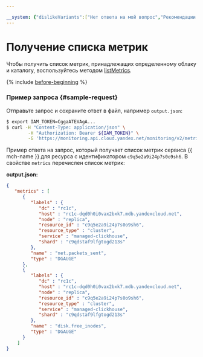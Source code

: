 ```yaml
---

__system: {"dislikeVariants":["Нет ответа на мой вопрос","Рекомендации не помогли","Содержание не соответствует заголовку","Другое"]}
---
```

# Получение списка метрик

Чтобы получить список метрик, принадлежащих определенному облаку и каталогу, воспользуйтесь методом [listMetrics](../../api-ref/MetricsMeta/listMetrics.md).

{% include [before-beginning](../../../_includes/monitoring/before-beginning.md) %}

### Пример запроса {#sample-request}

Отправьте запрос и сохраните ответ в файл, например `output.json`:

```bash
$ export IAM_TOKEN=CggaATEVAgA...
$ curl -H "Content-Type: application/json" \
        -H "Authorization: Bearer ${IAM_TOKEN}" \
        -G 'https://monitoring.api.cloud.yandex.net/monitoring/v2/metrics/?folderId=b1gucmd4tma1r85c7rhk&pageSize=200' --data-urlencode 'selectors={service="managed-clickhouse", resource_id="c9q5e2a9i24p7s0o9sh6"}' >  output.json
```

Пример ответа на запрос, который получает список метрик сервиса {{ mch-name }} для ресурса с идентификатором `c9q5e2a9i24p7s0o9sh6`. В свойстве `metrics` перечислен список метрик:

**output.json:**
```json
{
   "metrics" : [
      {
         "labels" : {
            "dc" : "rc1c",
            "host" : "rc1c-dqd0h0i0vax2bxk7.mdb.yandexcloud.net",
            "node" : "replica",
            "resource_id" : "c9q5e2a9i24p7s0o9sh6",
            "resource_type" : "cluster",
            "service" : "managed-clickhouse",
            "shard" : "c9qdstaf9lfgtogd213s"
         },
         "name" : "net.packets_sent",
         "type" : "DGAUGE"
      },
      {
         "labels" : {
            "dc" : "rc1c",
            "host" : "rc1c-dqd0h0i0vax2bxk7.mdb.yandexcloud.net",
            "node" : "replica",
            "resource_id" : "c9q5e2a9i24p7s0o9sh6",
            "resource_type" : "cluster",
            "service" : "managed-clickhouse",
            "shard" : "c9qdstaf9lfgtogd213s"
         },
         "name" : "disk.free_inodes",
         "type" : "DGAUGE"
      }
    ]
}
```
